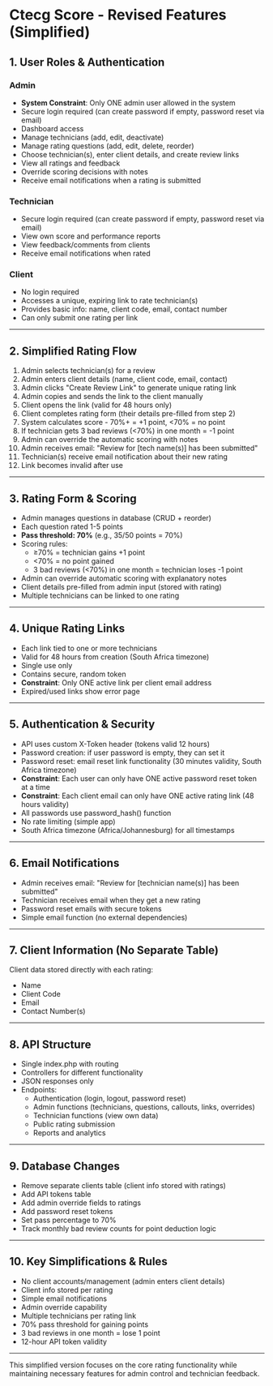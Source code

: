 # Ctecg Score - Revised Features (Simplified)

## 1. User Roles & Authentication

### Admin
- **System Constraint**: Only ONE admin user allowed in the system
- Secure login required (can create password if empty, password reset via email)
- Dashboard access
- Manage technicians (add, edit, deactivate)
- Manage rating questions (add, edit, delete, reorder)
- Choose technician(s), enter client details, and create review links
- View all ratings and feedback
- Override scoring decisions with notes
- Receive email notifications when a rating is submitted

### Technician
- Secure login required (can create password if empty, password reset via email)
- View own score and performance reports
- View feedback/comments from clients
- Receive email notifications when rated

### Client
- No login required
- Accesses a unique, expiring link to rate technician(s)
- Provides basic info: name, client code, email, contact number
- Can only submit one rating per link

---

## 2. Simplified Rating Flow

1. Admin selects technician(s) for a review
2. Admin enters client details (name, client code, email, contact)
3. Admin clicks "Create Review Link" to generate unique rating link
4. Admin copies and sends the link to the client manually
5. Client opens the link (valid for 48 hours only)
6. Client completes rating form (their details pre-filled from step 2)
7. System calculates score - 70%+ = +1 point, <70% = no point
8. If technician gets 3 bad reviews (<70%) in one month = -1 point
9. Admin can override the automatic scoring with notes
10. Admin receives email: "Review for [tech name(s)] has been submitted"
11. Technician(s) receive email notification about their new rating
12. Link becomes invalid after use

---

## 3. Rating Form & Scoring

- Admin manages questions in database (CRUD + reorder)
- Each question rated 1-5 points
- **Pass threshold: 70%** (e.g., 35/50 points = 70%)
- Scoring rules:
  - ≥70% = technician gains +1 point
  - <70% = no point gained
  - 3 bad reviews (<70%) in one month = technician loses -1 point
- Admin can override automatic scoring with explanatory notes
- Client details pre-filled from admin input (stored with rating)
- Multiple technicians can be linked to one rating

---

## 4. Unique Rating Links

- Each link tied to one or more technicians
- Valid for 48 hours from creation (South Africa timezone)
- Single use only
- Contains secure, random token
- **Constraint**: Only ONE active link per client email address
- Expired/used links show error page

---

## 5. Authentication & Security

- API uses custom X-Token header (tokens valid 12 hours)
- Password creation: if user password is empty, they can set it
- Password reset: email reset link functionality (30 minutes validity, South Africa timezone)
- **Constraint**: Each user can only have ONE active password reset token at a time
- **Constraint**: Each client email can only have ONE active rating link (48 hours validity)
- All passwords use password_hash() function
- No rate limiting (simple app)
- South Africa timezone (Africa/Johannesburg) for all timestamps

---

## 6. Email Notifications

- Admin receives email: "Review for [technician name(s)] has been submitted"
- Technician receives email when they get a new rating
- Password reset emails with secure tokens
- Simple email function (no external dependencies)

---

## 7. Client Information (No Separate Table)

Client data stored directly with each rating:
- Name
- Client Code  
- Email
- Contact Number(s)

---

## 8. API Structure

- Single index.php with routing
- Controllers for different functionality
- JSON responses only
- Endpoints:
  - Authentication (login, logout, password reset)
  - Admin functions (technicians, questions, callouts, links, overrides)
  - Technician functions (view own data)
  - Public rating submission
  - Reports and analytics

---

## 9. Database Changes

- Remove separate clients table (client info stored with ratings)
- Add API tokens table
- Add admin override fields to ratings
- Add password reset tokens
- Set pass percentage to 70%
- Track monthly bad review counts for point deduction logic

---

## 10. Key Simplifications & Rules

- No client accounts/management (admin enters client details)
- Client info stored per rating
- Simple email notifications
- Admin override capability
- Multiple technicians per rating link
- 70% pass threshold for gaining points
- 3 bad reviews in one month = lose 1 point
- 12-hour API token validity

---

This simplified version focuses on the core rating functionality while maintaining necessary features for admin control and technician feedback.
